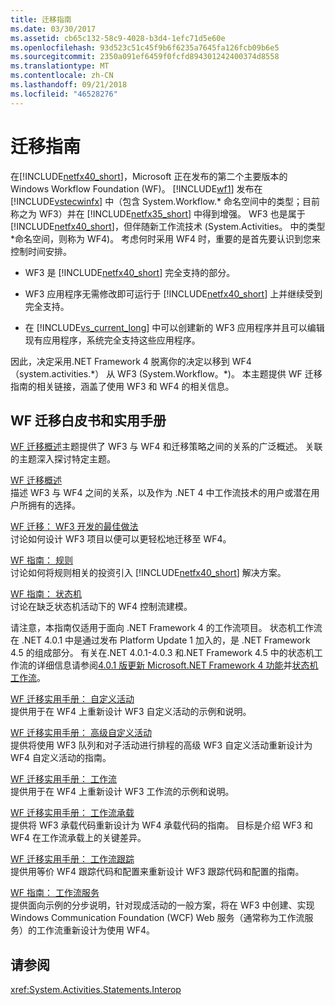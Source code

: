 ```yaml
---
title: 迁移指南
ms.date: 03/30/2017
ms.assetid: cb65c132-58c9-4028-b3d4-1efc71d5e60e
ms.openlocfilehash: 93d523c51c45f9b6f6235a7645fa126fcb09b6e5
ms.sourcegitcommit: 2350a091ef6459f0fcfd894301242400374d8558
ms.translationtype: MT
ms.contentlocale: zh-CN
ms.lasthandoff: 09/21/2018
ms.locfileid: "46528276"
---
```

# <a name="migration-guidance"></a>迁移指南
在[!INCLUDE[netfx40_short](../../../includes/netfx40-short-md.md)]，Microsoft 正在发布的第二个主要版本的 Windows Workflow Foundation (WF)。 [!INCLUDE[wf1](../../../includes/wf1-md.md)] 发布在 [!INCLUDE[vstecwinfx](../../../includes/vstecwinfx-md.md)] 中（包含 System.Workflow.* 命名空间中的类型；目前称之为 WF3）并在 [!INCLUDE[netfx35_short](../../../includes/netfx35-short-md.md)] 中得到增强。 WF3 也是属于[!INCLUDE[netfx40_short](../../../includes/netfx40-short-md.md)]，但伴随新工作流技术 (System.Activities。 中的类型\*命名空间，则称为 WF4)。 考虑何时采用 WF4 时，重要的是首先要认识到您来控制时间安排。  
  
-   WF3 是 [!INCLUDE[netfx40_short](../../../includes/netfx40-short-md.md)] 完全支持的部分。  
  
-   WF3 应用程序无需修改即可运行于 [!INCLUDE[netfx40_short](../../../includes/netfx40-short-md.md)] 上并继续受到完全支持。  
  
-   在 [!INCLUDE[vs_current_long](../../../includes/vs-current-long-md.md)] 中可以创建新的 WF3 应用程序并且可以编辑现有应用程序，系统完全支持这些应用程序。  
  
 因此，决定采用.NET Framework 4 脱离你的决定以移到 WF4 （system.activities.*） 从 WF3 (System.Workflow。\*)。 本主题提供 WF 迁移指南的相关链接，涵盖了使用 WF3 和 WF4 的相关信息。  
  
## <a name="wf-migration-whitepapers-and-cookbooks"></a>WF 迁移白皮书和实用手册  
 [WF 迁移概述](https://go.microsoft.com/fwlink/?LinkId=153873)主题提供了 WF3 与 WF4 和迁移策略之间的关系的广泛概述。 关联的主题深入探讨特定主题。  
  
 [WF 迁移概述](https://go.microsoft.com/fwlink/?LinkId=153873)  
 描述 WF3 与 WF4 之间的关系，以及作为 .NET 4 中工作流技术的用户或潜在用户所拥有的选择。  
  
 [WF 迁移： WF3 开发的最佳做法](https://go.microsoft.com/fwlink/?LinkId=153852)  
 讨论如何设计 WF3 项目以便可以更轻松地迁移至 WF4。  
  
 [WF 指南： 规则](https://go.microsoft.com/fwlink/?LinkId=153854)  
 讨论如何将规则相关的投资引入 [!INCLUDE[netfx40_short](../../../includes/netfx40-short-md.md)] 解决方案。  
  
 [WF 指南： 状态机](https://go.microsoft.com/fwlink/?LinkId=153855)  
 讨论在缺乏状态机活动下的 WF4 控制流建模。  
  
 请注意，本指南仅适用于面向 .NET Framework 4 的工作流项目。 状态机工作流在 .NET 4.0.1 中是通过发布 Platform Update 1 加入的，是 .NET Framework 4.5 的组成部分。 有关在.NET 4.0.1-4.0.3 和.NET Framework 4.5 中的状态机工作流的详细信息请参阅[4.0.1 版更新 Microsoft.NET Framework 4 功能](https://msdn.microsoft.com/library/de3297bd-c3e1-4126-95be-2ed7fe2a98fc)并[状态机工作流](../../../docs/framework/windows-workflow-foundation/state-machine-workflows.md)。  
  
 [WF 迁移实用手册： 自定义活动](https://go.microsoft.com/fwlink/?LinkId=153856)  
 提供用于在 WF4 上重新设计 WF3 自定义活动的示例和说明。  
  
 [WF 迁移实用手册： 高级自定义活动](https://go.microsoft.com/fwlink/?LinkId=275560)  
 提供将使用 WF3 队列和对子活动进行排程的高级 WF3 自定义活动重新设计为 WF4 自定义活动的指南。  
  
 [WF 迁移实用手册： 工作流](https://go.microsoft.com/fwlink/?LinkId=153858)  
 提供用于在 WF4 上重新设计 WF3 工作流的示例和说明。  
  
 [WF 迁移实用手册： 工作流承载](https://go.microsoft.com/fwlink/?LinkId=275561)  
 提供将 WF3 承载代码重新设计为 WF4 承载代码的指南。 目标是介绍 WF3 和 WF4 在工作流承载上的关键差异。  
  
 [WF 迁移实用手册： 工作流跟踪](https://go.microsoft.com/fwlink/?LinkId=275562)  
 提供用等价 WF4 跟踪代码和配置来重新设计 WF3 跟踪代码和配置的指南。  
  
 [WF 指南： 工作流服务](https://go.microsoft.com/fwlink/?LinkId=275564)  
 提供面向示例的分步说明，针对现成活动的一般方案，将在 WF3 中创建、实现 Windows Communication Foundation (WCF) Web 服务（通常称为工作流服务）的工作流重新设计为使用 WF4。  
  
## <a name="see-also"></a>请参阅  
 <xref:System.Activities.Statements.Interop>
